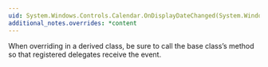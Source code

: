 ```yaml
---
uid: System.Windows.Controls.Calendar.OnDisplayDateChanged(System.Windows.Controls.CalendarDateChangedEventArgs)
additional_notes.overrides: *content
---
```


<p>When overriding <xref href="System.Windows.Controls.Calendar.OnDisplayDateChanged(System.Windows.Controls.CalendarDateChangedEventArgs)"></xref> in a derived class, be sure to call the base class’s <xref href="System.Windows.Controls.Calendar.OnDisplayDateChanged(System.Windows.Controls.CalendarDateChangedEventArgs)"></xref> method so that registered delegates receive the event.</p>


